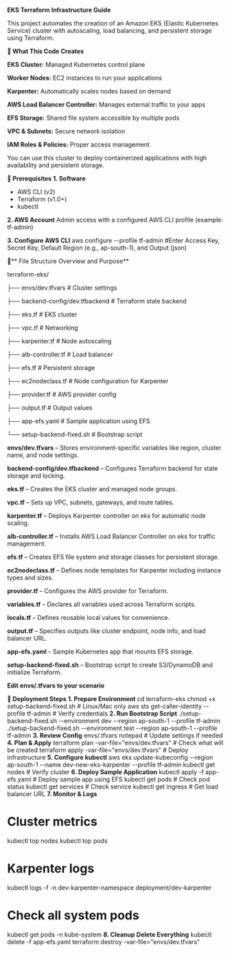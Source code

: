 **EKS Terraform Infrastructure Guide**

This project automates the creation of an Amazon EKS (Elastic Kubernetes Service) cluster with autoscaling, load balancing, and persistent storage using Terraform.

**📌 What This Code Creates**

**EKS Cluster:** Managed Kubernetes control plane

**Worker Nodes:** EC2 instances to run your applications

**Karpenter:** Automatically scales nodes based on demand

**AWS Load Balancer Controller:** Manages external traffic to your apps

**EFS Storage:** Shared file system accessible by multiple pods

**VPC & Subnets:** Secure network isolation

**IAM Roles & Policies:** Proper access management

You can use this cluster to deploy containerized applications with high availability and persistent storage.

**🔧 Prerequisites**
**1. Software**
- AWS CLI (v2)
- Terraform (v1.0+)
- kubectl
  
**2. AWS Account**
Admin access with a configured AWS CLI profile (example: tf-admin)

**3. Configure AWS CLI**
aws configure --profile tf-admin
#Enter Access Key, Secret Key, Default Region (e.g., ap-south-1), and Output (json)

📁** File Structure Overview and Purpose**

terraform-eks/

├── envs/dev.tfvars    # Cluster settings

├── backend-config/dev.tfbackend  # Terraform state backend

├── eks.tf                   # EKS cluster

├── vpc.tf                   # Networking

├── karpenter.tf             # Node autoscaling

├── alb-controller.tf        # Load balancer

├── efs.tf                   # Persistent storage

├── ec2nodeclass.tf          # Node configuration for Karpenter

├── provider.tf              # AWS provider config

├── output.tf                # Output values

├── app-efs.yaml             # Sample application using EFS

└── setup-backend-fixed.sh   # Bootstrap script

**envs/dev.tfvars** – Stores environment-specific variables like region, cluster name, and node settings.

**backend-config/dev.tfbackend** – Configures Terraform backend for state storage and locking.

**eks.tf** – Creates the EKS cluster and managed node groups.

**vpc.tf** – Sets up VPC, subnets, gateways, and route tables.

**karpenter.tf** – Deploys Karpenter controller on eks for automatic node scaling.

**alb-controller.tf** – Installs AWS Load Balancer Controller on eks for traffic management.

**efs.tf** – Creates EFS file system and storage classes for persistent storage.

**ec2nodeclass.tf** – Defines node templates for Karpenter including instance types and sizes.

**provider.tf** – Configures the AWS provider for Terraform.

**variables.tf** – Declares all variables used across Terraform scripts.

**locals.tf** – Defines reusable local values for convenience.

**output.tf** – Specifies outputs like cluster endpoint, node info, and load balancer URL.

**app-efs.yaml** – Sample Kubernetes app that mounts EFS storage.

**setup-backend-fixed.sh** – Bootstrap script to create S3/DynamoDB and initialize Terraform.

**Edit envs/.tfvars to your scenario**

**🚀 Deployment Steps**
**1. Prepare Environment**
cd terraform-eks
chmod +x setup-backend-fixed.sh  # Linux/Mac only
aws sts get-caller-identity --profile tf-admin  # Verify credentials
**2. Run Bootstrap Script**
./setup-backend-fixed.sh --environment dev --region ap-south-1 --profile tf-admin
./setup-backend-fixed.sh --environment test --region ap-south-1 --profile tf-admin
**3. Review Config**
envs/.tfvars notepad # Update settings if needed
**4. Plan & Apply**
terraform plan -var-file="envs/dev.tfvars"  # Check what will be created
terraform apply -var-file="envs/dev.tfvars" # Deploy infrastructure
**5. Configure kubectl**
aws eks update-kubeconfig --region ap-south-1 --name dev-new-eks-karpenter --profile tf-admin
kubectl get nodes  # Verify cluster
**6. Deploy Sample Application**
kubectl apply -f app-efs.yaml  # Deploy sample app using EFS
kubectl get pods                # Check pod status
kubectl get services            # Check service
kubectl get ingress             # Get load balancer URL
**7. Monitor & Logs**
# Cluster metrics
kubectl top nodes
kubectl top pods

# Karpenter logs
kubectl logs -f -n dev-karpenter-namespace deployment/dev-karpenter

# Check all system pods
kubectl get pods -n kube-system
**8. Cleanup**
**Delete Everything**
kubectl delete -f app-efs.yaml
terraform destroy -var-file="envs/dev.tfvars"
